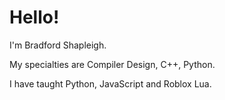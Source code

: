 # Hello!

I'm Bradford Shapleigh.

My specialties are Compiler Design, C++, Python.

I have taught Python, JavaScript and Roblox Lua.
